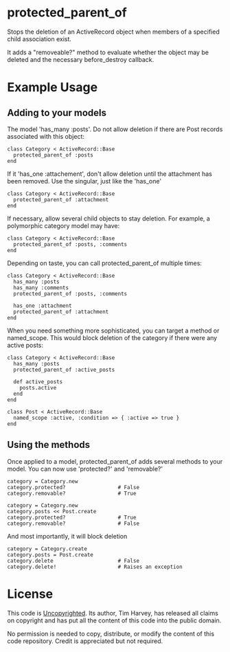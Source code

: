 protected_parent_of
==============

Stops the deletion of an ActiveRecord object when members of a specified child association exist.

It adds a "removeable?" method to evaluate whether the object may be deleted and the necessary before_destroy callback.

Example Usage
=============

Adding to your models
---------------------

The model 'has_many :posts'. Do not allow deletion if there are Post records associated with this object:
    
    class Category < ActiveRecord::Base
      protected_parent_of :posts
    end
    
If it 'has_one :attachement', don't allow deletion until the attachment has been removed. Use the singular, just like the 'has_one'
    
    class Category < ActiveRecord::Base
      protected_parent_of :attachment
    end
    
If necessary, allow several child objects to stay deletion. For example, a polymorphic category model may have:
    
    class Category < ActiveRecord::Base
      protected_parent_of :posts, :comments
    end
    
Depending on taste, you can call protected_parent_of multiple times:
    
    class Category < ActiveRecord::Base
      has_many :posts
      has_many :comments
      protected_parent_of :posts, :comments
      
      has_one :attachment
      protected_parent_of :attachment
    end
    
When you need something more sophisticated, you can target a method or named_scope. This would block deletion of the category if there were any active posts:

    class Category < ActiveRecord::Base
      has_many :posts
      protected_parent_of :active_posts
      
      def active_posts
        posts.active
      end
    end
    
    class Post < ActiveRecord::Base
      named_scope :active, :condition => { :active => true }
    end

Using the methods
-----------------

Once applied to a model, protected_parent_of adds several methods to your model. You can now use 'protected?' and 'removable?'

    category = Category.new
    category.protected?                 # False
    category.removable?                 # True

    category = Category.new
    category.posts << Post.create
    category.protected?                 # True
    category.removable?                 # False

And most importantly, it will block deletion

    category = Category.create
    category.posts = Post.create
    category.delete                     # False
    category.delete!                    # Raises an exception
    
# License

This code is [Uncopyrighted](http://mnmlist.com/uncopyright-and-a-minimalist-mindset/). Its author, Tim Harvey, has 
released all claims on copyright and has put all the content of this code into the public domain.

No permission is needed to copy, distribute, or modify the content of this code repository. Credit is appreciated 
but not required.